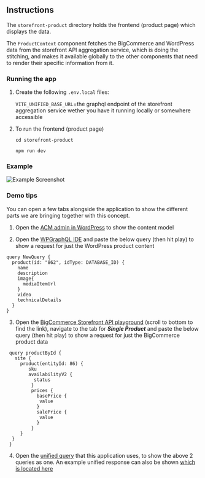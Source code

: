 ## Instructions

The `storefront-product` directory holds the frontend (product page) which displays the data.

The `ProductContext` component fetches the BigCommerce and WordPress data from the storefront API aggregation service, which is doing the stitching, and makes it available globally to the other components that need to render their specific information from it.

### Running the app

1. Create the following `.env.local` files:

   `VITE_UNIFIED_BASE_URL`=the graphql endpoint of the storefront aggregation service wether you have it running locally or somewhere accessible

2. To run the frontend (product page)

   `cd storefront-product`

   `npm run dev`

### Example

![Example Screenshot](https://github.com/RossoMaguire/storefront-product-poc/blob/master/example.png?raw=true)

### Demo tips

You can open a few tabs alongside the application to show the different parts we are bringing together with this concept.

1. Open the [ACM admin in WordPress](https://ecombluedemo.wpengine.com/wp-admin/admin.php?page=atlas-content-modeler&view=edit-model&id=product) to show the content model

2. Open the [WPGraphQL IDE](e&page=graphiql-ide&query=I4VwpgTgngBAcmA7gRXNGBvAUDGAHCAewBMQBjAFwAoBLYgLhgCIAOANgCYmAaGOgFSh4wjACIBBfuIBC4gMoBRAPoBJUQEpMOXDAB2AQwC2YbbmJgAzmQg08FGoV2m%2Bh-QHMw2HTuPEa%2BlQowQwBVCAAbZwBfZwA3OjBCZyCyAAtdGjJ9cNEwCn0acIttGKigA) and paste the below query (then hit play) to show a request for just the WordPress product content

```
query NewQuery {
  product(id: "862", idType: DATABASE_ID) {
    name
    description
    image{
      mediaItemUrl
    }
    video
    technicalDetails
  }
}
```

3. Open the [BigCommerce Storefront API playground](https://store-sowr02yzax.mybigcommerce.com/manage/settings-list) (scroll to bottom to find the link), navigate to the tab for **_Single Product_** and paste the below query (then hit play) to show a request for just the BigCommerce product data

```
 query productById {
   site {
     product(entityId: 86) {
        sku
        availabilityV2 {
          status
         }
         prices {
           basePrice {
            value
           }
           salePrice {
            value
           }
         }
     }
  }
 }
```

4. Open the [unified query](https://github.com/RossoMaguire/storefront-product-poc/blob/master/storefront-product/src/graphQL/unified-product.ts) that this application uses, to show the above 2 queries as one. An example unified response can also be shown [which is located here](https://github.com/RossoMaguire/storefront-product-poc/blob/master/unified-response-sample.json)

